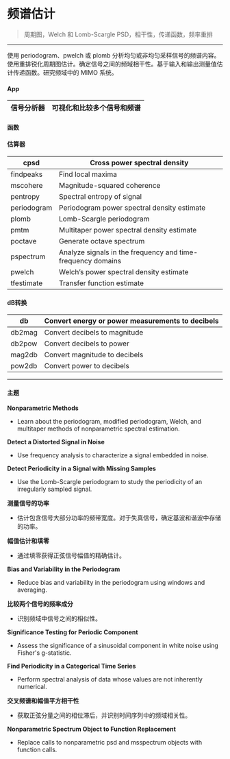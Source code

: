 # 频谱估计
> 周期图，Welch 和 Lomb-Scargle PSD，相干性，传递函数，频率重排
***
使用 periodogram、pwelch 或 plomb 分析均匀或非均匀采样信号的频谱内容。使用重排锐化周期图估计。确定信号之间的频域相干性。基于输入和输出测量值估计传递函数。研究频域中的 MIMO 系统。

#### App
信号分析器 |	可视化和比较多个信号和频谱
---------- | -------------
#### 函数
#### 估算器
cpsd|	Cross power spectral density
---------- | -------------
findpeaks|	Find local maxima
mscohere|	Magnitude-squared coherence
pentropy|	Spectral entropy of signal
periodogram	| Periodogram power spectral density estimate
plomb|	Lomb-Scargle periodogram
pmtm|	Multitaper power spectral density estimate
poctave|	Generate octave spectrum
pspectrum|	Analyze signals in the frequency and time-frequency domains
pwelch|	Welch’s power spectral density estimate
tfestimate|	Transfer function estimate
 
#### dB转换
db|	Convert energy or power measurements to decibels
---------- | -------------
db2mag |	Convert decibels to magnitude
db2pow |	Convert decibels to power
mag2db |	Convert magnitude to decibels
pow2db |	Convert power to decibels

***
#### 主题  

**Nonparametric Methods**
- Learn about the periodogram, modified periodogram, Welch, and multitaper methods of nonparametric spectral estimation.

**Detect a Distorted Signal in Noise**
- Use frequency analysis to characterize a signal embedded in noise.

**Detect Periodicity in a Signal with Missing Samples**
- Use the Lomb-Scargle periodogram to study the periodicity of an irregularly sampled signal.

**测量信号的功率**
- 估计包含信号大部分功率的频带宽度。对于失真信号，确定基波和谐波中存储的功率。

**幅值估计和填零**
- 通过填零获得正弦信号幅值的精确估计。

**Bias and Variability in the Periodogram**
- Reduce bias and variability in the periodogram using windows and averaging.

**比较两个信号的频率成分**
- 识别频域中信号之间的相似性。

**Significance Testing for Periodic Component**
- Assess the significance of a sinusoidal component in white noise using Fisher's g-statistic.

**Find Periodicity in a Categorical Time Series**
- Perform spectral analysis of data whose values are not inherently numerical.

**交叉频谱和幅值平方相干性**
- 获取正弦分量之间的相位滞后，并识别时间序列中的频域相关性。

**Nonparametric Spectrum Object to Function Replacement**
- Replace calls to nonparametric psd and msspectrum objects with function calls.